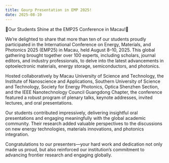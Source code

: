 ```yaml
---
title: Gourp Presentation in EMP 2025!
date: 2025-08-10
---
```

🎉Our Students Shine at the EMP25 Conference in Macau!🎉


<!--more-->

We’re delighted to share that more than ten of our students proudly participated in the International Conference on Energy, Materials, and Photonics 2025 (EMP25) in Macau, held August 8–10, 2025. This global gathering brought together over 100 experts, including scholars, journal editors, and industry professionals, to delve into the latest advancements in optoelectronic materials, energy storage, semiconductors, and photonics.

Hosted collaboratively by Macau University of Science and Technology, the Institute of Nanoscience and Applications, Southern University of Science and Technology, Society for Energy Photonics, Optica Shenzhen Section, and the IEEE Nanotechnology Council Guangdong Chapter, the conference featured a robust program of plenary talks, keynote addresses, invited lectures, and oral presentations.

Our students contributed impressively, delivering insightful oral presentations and engaging meaningfully with the global academic community. Their research added valuable perspectives to the discussions on new energy technologies, materials innovations, and photonics integration.

Congratulations to our presenters—your hard work and dedication not only made us proud, but also reinforced our institution’s commitment to advancing frontier research and engaging globally.